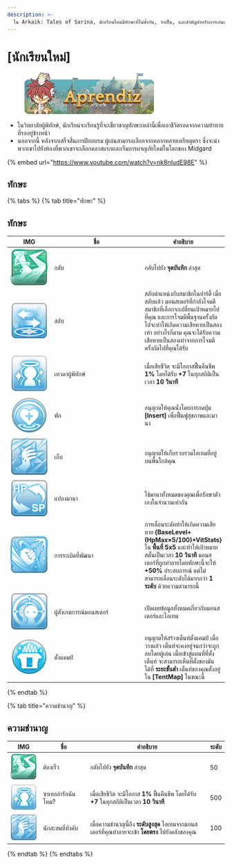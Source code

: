```yaml
---
description: >-
  ใน Arkaik: Tales of Sarina, นักเรียนใหม่มีทักษะที่ไม่ซ้ำกัน, จำเป็น, และสำคัญสำหรับการเล่นเกม
---
```


# \[นักเรียนใหม่]

<figure><img src="../../.gitbook/assets/Aprendiz.png" alt=""><figcaption></figcaption></figure>

* ในวิทยาลัยผู้พิทักษ์, นักเรียนจะเรียนรู้ที่จะเชี่ยวชาญทักษะเหล่านี้เพื่อเอาชีวิตรอดจากความท้าทายที่รออยู่ข้างหน้า
* นอกจากนี้ หลังจากเสร็จสิ้นการฝึกอบรม ผู้เล่นสามารถเลือกจากหลากหลายเหรียญตรา ซึ่งจะนำพวกเขาไปยังห้องที่พวกเขาจะเลือกคลาสแรกและเริ่มการผจญภัยใหม่ในโลกของ Midgard

{% embed url="https://www.youtube.com/watch?v=nk8nludE98E" %}

## **ทักษะ**

{% tabs %}
{% tab title="ทักษะ" %}
## **ทักษะ**

<table><thead><tr><th width="95">IMG</th><th width="214">ชื่อ</th><th>คำอธิบาย</th></tr></thead><tbody><tr><td><img src="../../.gitbook/assets/A1.png" alt=""> </td><td>กลับ</td><td>กลับไปยัง <strong>จุดบันทึก</strong> ล่าสุด</td></tr><tr><td><img src="../../.gitbook/assets/747a.png" alt=""></td><td>สลับ</td><td>สลับตำแหน่งกับสมาชิกในปาร์ตี้ เมื่อสลับแล้ว มอนสเตอร์ที่กำลังโจมตีสมาชิกที่เลือกจะเปลี่ยนเป้าหมายไปที่คุณ และการโจมตีพื้นฐานครั้งถัดไปจะทำให้เกิดความเสียหายเป็นสองเท่า อย่างไรก็ตาม คุณจะได้รับความเสียหายเป็นสองเท่าจากการโจมตีครั้งถัดไปที่คุณได้รับ</td></tr><tr><td><img src="../../.gitbook/assets/748a.png" alt=""></td><td>เทวดาผู้พิทักษ์</td><td>เมื่อเสียชีวิต จะมีโอกาสฟื้นคืนชีพ <strong>1%</strong> โดยได้รับ <strong>+7</strong> ในทุกสถิติเป็นเวลา <strong>10 วินาที</strong></td></tr><tr><td><img src="../../.gitbook/assets/749a.png" alt=""></td><td>พัก</td><td>อนุญาตให้คุณนั่งโดยการกดปุ่ม <strong>[Insert]</strong> เพื่อฟื้นฟูสุขภาพและมานา</td></tr><tr><td><img src="../../.gitbook/assets/750a.png" alt=""></td><td>เก็บ</td><td>อนุญาตให้เก็บรวบรวมไอเทมที่อยู่บนพื้นใกล้คุณ</td></tr><tr><td><img src="../../.gitbook/assets/751a.png" alt=""></td><td>แปลงมานา</td><td>ใช้มานาทั้งหมดของคุณเพื่อรักษาตัวเองในจำนวนเท่ากัน</td></tr><tr><td><img src="../../.gitbook/assets/752a.png" alt=""></td><td>การระเบิดที่พัฒนา</td><td>การเลื่อนระดับทำให้เกิดความเสียหาย <strong>{BaseLevel+ (HpMax×5/100)+VitStats}</strong> ใน <strong>พื้นที่ 5x5</strong> และทำให้เป้าหมายสตั๊นเป็นเวลา <strong>10 วินาที</strong> มอนสเตอร์ที่ถูกทำลายโดยทักษะนี้จะให้ <strong>+50%</strong> ประสบการณ์ แต่ไม่สามารถเลื่อนระดับได้มากกว่า <strong>1 ระดับ</strong> ด้วยความสามารถนี้</td></tr><tr><td><img src="../../.gitbook/assets/753a.png" alt=""></td><td>ผู้สังเกตการณ์มอนสเตอร์</td><td>เปิดเผยข้อมูลทั้งหมดเกี่ยวกับมอนสเตอร์และไอเทม</td></tr><tr><td><img src="../../.gitbook/assets/754a.png" alt=""></td><td>ตั้งแคมป์</td><td>อนุญาตให้สร้างเต็นท์ตั้งแคมป์ เมื่อวางแล้ว เต็นท์จะคงอยู่จนกว่าจะถูกลบโดยผู้เล่น เมื่อเข้าสู่แผนที่ที่ตั้งเต็นท์ จะสามารถเห็นที่ตั้งของมันได้ที่ <strong>ระยะขั้นต่ำ</strong> เต็นท์ของคุณตั้งอยู่ใน <strong>[TentMap]</strong> ในขณะนี้</td></tr></tbody></table>
{% endtab %}

{% tab title="ความชำนาญ" %}
## ความชำนาญ

<table><thead><tr><th width="81">IMG</th><th width="132">ชื่อ</th><th width="386">คำอธิบาย	</th><th>ระดับ</th></tr></thead><tbody><tr><td><img src="../../.gitbook/assets/A1.png" alt=""> </td><td>ต้องเร็ว</td><td>กลับไปยัง <strong>จุดบันทึก</strong> ล่าสุด</td><td>50</td></tr><tr><td><img src="../../.gitbook/assets/748a.png" alt=""></td><td>ซาเทลล่ารักฉันไหม?</td><td>เมื่อเสียชีวิต จะมีโอกาส <strong>1%</strong> ฟื้นคืนชีพ โดยได้รับ <strong>+7</strong> ในทุกสถิติเป็นเวลา <strong>10 วินาที</strong></td><td>500</td></tr><tr><td><img src="../../.gitbook/assets/750a.png" alt=""></td><td>นักสะสมที่บังคับ</td><td>เมื่อความชำนาญนี้ถึง <strong>ระดับสูงสุด</strong> ไอเทมจากมอนสเตอร์ที่คุณทำลายจะเข้า <strong>โดยตรง</strong> ไปยังคลังของคุณ</td><td>100</td></tr></tbody></table>
{% endtab %}
{% endtabs %}